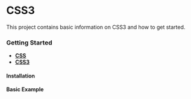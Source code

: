 # CSS3

This project contains basic information on CSS3 and how to get started.

### Getting Started

- **[CSS](https://developer.mozilla.org/en-US/docs/Web/CSS)**
- **[CSS3](https://developer.mozilla.org/en-US/docs/Web/CSS/CSS3)**

#### Installation

#### Basic Example


 



